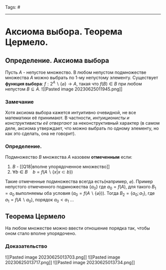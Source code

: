 Tags: #

---
# Аксиома выбора. Теорема Цермело.

## Определение. Аксиома выбора
Пусть $A$ - непустое множество. В любом непустом подмножестве множества $A$ можно выбрать по 1-му непустому элементу. Существует **функция выбора**:
$f: 2^A\backslash \{\varnothing\} \rightarrow A$, такая что $f(B) \in B$ при любом непустом $B \subseteq A$.
![[Pasted image 20230625011945.png]]

### Замечание
Хотя аксиома выбора кажется интуитивно очевидной, не все математики её принимают. В частности, *интуиционисты и конструктивисты её отвергают* за неконструктивный характер (в самом деле, аксиома утверждает, что можно выбрать по одному элементу, но как это сделать, она не говорит).

### Определение.
Подмножество $B$ множества $A$ назовем **отмеченным** если:
1) $B$ - [[Q18|вполне упорядоченное множество]]
2) $\forall b \in B \quad b = f(A\backslash \{x | x \subset b\})$ 

Такие отмеченные подмножества всегда есть(например, $\varnothing$). Пример непустого отмеченного подмножества $\{a_0\}$ где $a_0 = f(A)$, для такого $B_1 = {a_0}$ выполняемы оба условия ($a_0 = f(A\backslash \{\varnothing\})$). Тогда $B_2 = \{a_0;a_1\}$, где $a_1 = f(A \backslash {a_0})$, порядок $a_0 < a_1$ ...

## Теорема Цермело
На любом множестве можно ввести отношение порядка так, чтобы оном стало вполне упорядочено.

### Доказательство
![[Pasted image 20230625013703.png]]
![[Pasted image 20230625013717.png]]
![[Pasted image 20230625013734.png]]
